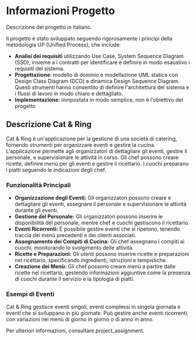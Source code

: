 # Informazioni Progetto 
Descrizione del progetto in italiano.

Il progetto è stato sviluppato seguendo rigorosamente i principi della metodologia UP (Unified Process), che include:
- **Analisi dei requisiti** utilizzando Use Case, System Sequence Diagram (SSD), insieme a i contratti per identificare e definire in modo esaustivo i requisiti del sistema.
- **Progettazione**: modello di dominio e modellazione UML statica con Design Class Diagram (DCD) e dinamica Design Sequence Diagram. Questi strumenti hanno consentito di definire l'architettura del sistema e i flussi di lavoro in modo chiaro e dettagliato.
- **Implementazione:** inmpostata in modo semplice, non è l'obiettivo del progetto

## Descrizione Cat & Ring
Cat & Ring è un'applicazione per la gestione di una società di catering, fornendo strumenti per organizzare eventi e gestire la cucina. L'applicazione permette agli organizzatori di dettagliare gli eventi, gestire il personale, e supervisionare le attività in corso. Gli chef possono creare ricette, definire menù per gli eventi e gestire il ricettario. I cuochi preparano i piatti seguendo le indicazioni degli chef.

### Funzionalità Principali
- **Organizzazione degli Eventi:** Gli organizzatori possono creare e dettagliare gli eventi, assegnare il personale e supervisionare le attività durante gli eventi.
- **Gestione del Personale:** Gli organizzatori possono inserire le disponibilità del personale, mentre chef e cuochi gestiscono il ricettario.
- **Eventi Ricorrenti:** È possibile gestire eventi che si ripetono, tenendo traccia dei menù precedenti e dei clienti associati.
- **Assegnamento dei Compiti di Cucina:** Gli chef assegnano i compiti ai cuochi, monitorando lo svolgimento delle attività.
- **Ricette e Preparazioni:** Gli utenti possono inserire ricette e preparazioni nel ricettario, specificando ingredienti, istruzioni e tempistiche.
- **Creazione dei Menù:** Gli chef possono creare menù a partire dalle ricette nel ricettario, gestendo informazioni aggiuntive come la presenza di cuochi durante il servizio e la tipologia di piatti.

### Esempi di Eventi
Cat & Ring gestisce eventi singoli, eventi complessi in singola giornata e eventi che si sviluppano in più giornate. Può gestire anche eventi ricorrenti, con variazioni nei menù di giorno in giorno o di anno in anno.

Per ulteriori informazioni, consultare project_assignment.
